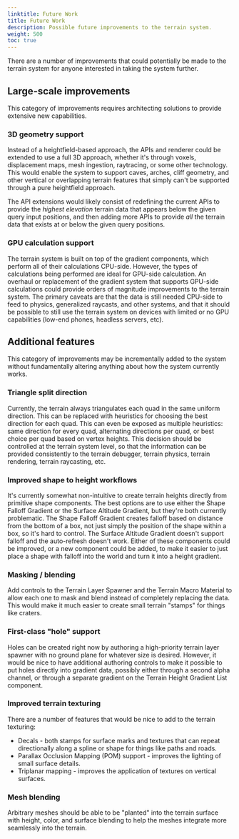 ```yaml
---
linktitle: Future Work
title: Future Work
description: Possible future improvements to the terrain system.
weight: 500
toc: true
---
```


There are a number of improvements that could potentially be made to the terrain system for anyone interested in taking the system further.

## Large-scale improvements

This category of improvements requires architecting solutions to provide extensive new capabilities.

### 3D geometry support

Instead of a heightfield-based approach, the APIs and renderer could be extended to use a full 3D approach, whether it's through voxels, displacement maps, mesh ingestion, raytracing, or some other technology. This would enable the system to support caves, arches, cliff geometry, and other vertical or overlapping terrain features that simply can't be supported through a pure heightfield approach.

The API extensions would likely consist of redefining the current APIs to provide the _highest elevation_ terrain data that appears below the given query input positions, and then adding more APIs to provide _all_ the terrain data that exists at or below the given query positions.

### GPU calculation support

The terrain system is built on top of the gradient components, which perform all of their calculations CPU-side. However, the types of calculations being performed are ideal for GPU-side calculation. An overhaul or replacement of the gradient system that supports GPU-side calculations could provide orders of magnitude improvements to the terrain system. The primary caveats are that the data is still needed CPU-side to feed to physics, generalized raycasts, and other systems, and that it should be possible to still use the terrain system on devices with limited or no GPU capabilities (low-end phones, headless servers, etc).

## Additional features

This category of improvements may be incrementally added to the system without fundamentally altering anything about how the system currently works.

### Triangle split direction

Currently, the terrain always triangulates each quad in the same uniform direction. This can be replaced with heuristics for choosing the best direction for each quad. This can even be exposed as multiple heuristics: same direction for every quad, alternating directions per quad, or best choice per quad based on vertex heights. This decision should be controlled at the terrain system level, so that the information can be provided consistently to the terrain debugger, terrain physics, terrain rendering, terrain raycasting, etc.

### Improved shape to height workflows

It's currently somewhat non-intuitive to create terrain heights directly from primitive shape components. The best options are to use either the Shape Falloff Gradient or the Surface Altitude Gradient, but they're both currently problematic. The Shape Falloff Gradient creates falloff based on distance from the bottom of a box, not just simply the position of the shape within a box, so it's hard to control. The Surface Altitude Gradient doesn't support falloff and the auto-refresh doesn't work. Either of these components could be improved, or a new component could be added, to make it easier to just place a shape with falloff into the world and turn it into a height gradient.

### Masking / blending

Add controls to the Terrain Layer Spawner and the Terrain Macro Material to allow each one to mask and blend instead of completely replacing the data. This would make it much easier to create small terrain "stamps" for things like craters.

### First-class "hole" support

Holes can be created right now by authoring a high-priority terrain layer spawner with no ground plane for whatever size is desired. However, it would be nice to have additional authoring controls to make it possible to put holes directly into gradient data, possibly either through a second alpha channel, or through a separate gradient on the Terrain Height Gradient List component.

### Improved terrain texturing

There are a number of features that would be nice to add to the terrain texturing:

* Decals - both stamps for surface marks and textures that can repeat directionally along a spline or shape for things like paths and roads.
* Parallax Occlusion Mapping (POM) support - improves the lighting of small surface details.
* Triplanar mapping - improves the application of textures on vertical surfaces.

### Mesh blending

Arbitrary meshes should be able to be "planted" into the terrain surface with height, color, and surface blending to help the meshes integrate more seamlessly into the terrain.
